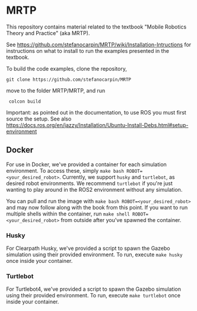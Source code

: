 # MRTP
This repository contains material related to the textbook "Mobile Robotics Theory and Practice" (aka MRTP).

See https://github.com/stefanocarpin/MRTP/wiki/Installation-Intructions for instructions on what to install to run the examples presented in the textbook.

To build the code examples, clone the repository, 

    git clone https://github.com/stefanocarpin/MRTP

move to the folder MRTP/MRTP, and run

     colcon build
     
Important: as pointed out in the documentation, to use ROS you must first source the setup. See also https://docs.ros.org/en/jazzy/Installation/Ubuntu-Install-Debs.html#setup-environment

## Docker
For use in Docker, we've provided a container for each simulation environment. 
To access these, simply `make bash ROBOT=<your_desired_robot>`.
Currently, we support `husky` and `turtlebot`, as desired robot environments.
We recommend `turtlebot` if you're just wanting to play around in the ROS2 environment without any simulation.

You can pull and run the image with `make bash ROBOT=<your_desired_robot>` and may now follow along with the book from this point.
If you want to run multiple shells within the container, run `make shell ROBOT=<your_desired_robot>` from outside after you've spawned the container.

### Husky
For Clearpath Husky, we've provided a script to spawn the Gazebo simulation using their provided environment.
To run, execute `make husky` once inside your container.

### Turtlebot
For Turtlebot4, we've provided a script to spawn the Gazebo simulation using their provided environment.
To run, execute `make turtlebot` once inside your container.